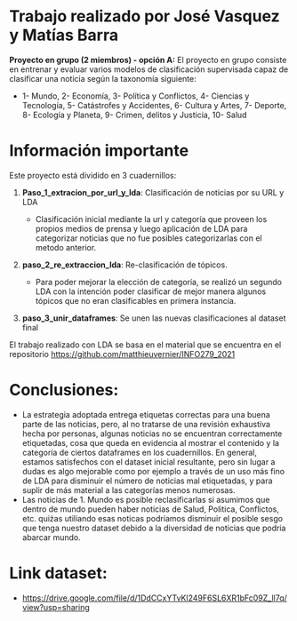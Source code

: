 # Trabajo realizado por José Vasquez y Matías Barra

**Proyecto en grupo (2 miembros) - opción A:** El proyecto en grupo consiste en entrenar y evaluar varios modelos de clasificación supervisada capaz de clasificar una noticia según la taxonomía siguiente: 

- 1- Mundo, 2- Economía, 3- Política y Conflictos, 4- Ciencias y Tecnología, 5- Catástrofes y Accidentes, 6- Cultura y Artes, 7- Deporte, 8- Ecología y Planeta, 9- Crimen, delitos y Justicia, 10- Salud

# Información importante

Este proyecto está dividido en 3 cuadernillos:

1. **Paso_1_extracion_por_url_y_lda**: Clasificación de noticias por su URL y LDA
    * Clasificación inicial mediante la url y categoría que proveen los propios medios de prensa y luego aplicación de LDA para categorizar noticias que no fue posibles categorizarlas con el metodo anterior.

2. **paso_2_re_extraccion_lda**: Re-clasificación de tópicos.
    * Para poder mejorar la elección de categoría, se realizó un segundo LDA con la intención poder clasificar de mejor manera algunos tópicos que no eran clasificables en primera instancia.

3. **paso_3_unir_dataframes**: Se unen las nuevas clasificaciones al dataset final

El trabajo realizado con LDA se basa en el material que se encuentra en el repositorio https://github.com/matthieuvernier/INFO279_2021


# Conclusiones: 
*  La estrategia adoptada entrega etiquetas correctas para una buena parte de las noticias, pero, al no tratarse de una revisión exhaustiva hecha por personas, algunas noticias no se encuentran correctamente etiquetadas, cosa que queda en evidencia al mostrar el contenido y la categoría de ciertos dataframes en los cuadernillos. En general, estamos satisfechos con el dataset inicial resultante, pero sin lugar a dudas es algo mejorable como por ejemplo a través de un uso más fino de LDA para disminuir el número de noticias mal etiquetadas, y para suplir de más material a las categorías menos numerosas.
* Las noticias de 1. Mundo es posible reclasificarlas si asumimos que dentro de mundo pueden haber noticias de Salud, Politica, Conflictos, etc. quiźas utiliando esas noticas podríamos disminuir el posible sesgo que tenga nuestro dataset debido a la diversidad de noticias que podria abarcar mundo.


# Link dataset:

* https://drive.google.com/file/d/1DdCCxYTvKl249F6SL6XR1bFc09Z_ll7q/view?usp=sharing
